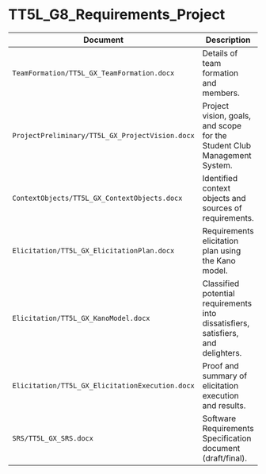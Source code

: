 # TT5L_G8_Requirements_Project
| Document                                   | Description                                |
|--------------------------------------------|--------------------------------------------|
| `TeamFormation/TT5L_GX_TeamFormation.docx`   | Details of team formation and members.     |
| `ProjectPreliminary/TT5L_GX_ProjectVision.docx` | Project vision, goals, and scope for the Student Club Management System. |
| `ContextObjects/TT5L_GX_ContextObjects.docx` | Identified context objects and sources of requirements. |
| `Elicitation/TT5L_GX_ElicitationPlan.docx` | Requirements elicitation plan using the Kano model. |
| `Elicitation/TT5L_GX_KanoModel.docx` | Classified potential requirements into dissatisfiers, satisfiers, and delighters. |
| `Elicitation/TT5L_GX_ElicitationExecution.docx` | Proof and summary of elicitation execution and results. |
| `SRS/TT5L_GX_SRS.docx` | Software Requirements Specification document (draft/final). |
